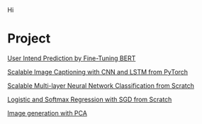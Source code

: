 #
Hi

# Project
[User Intend Prediction by Fine-Tuning BERT]()

[Scalable Image Captioning with CNN and LSTM from PyTorch]()

[Scalable Multi-layer Neural Network Classification from Scratch]()

[Logistic and Softmax Regression with SGD from Scratch]()

[Image generation with PCA](https://colab.research.google.com/drive/1W9DHmLKzIDBptcfM3VXRMDVx6pvcnCEP?usp=sharing)


